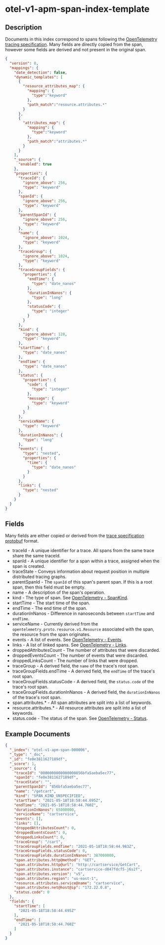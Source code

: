 # otel-v1-apm-span-index-template

## Description
Documents in this index correspond to spans following the [OpenTelemetry tracing specification](https://github.com/open-telemetry/opentelemetry-specification/blob/main/specification/trace/api.md). Many fields are directly copied from the span, however some fields are derived and not present in the original span.

```json
{
  "version": 0,
  "mappings": {
    "date_detection": false,
    "dynamic_templates": [
      {
        "resource_attributes_map": {
          "mapping": {
            "type":"keyword"
          },
          "path_match":"resource.attributes.*"
        }
      },
      {
        "attributes_map": {
          "mapping": {
            "type":"keyword"
          },
          "path_match":"attributes.*"
        }
      }
    ],
    "_source": {
      "enabled": true
    },
    "properties": {
      "traceId": {
        "ignore_above": 256,
        "type": "keyword"
      },
      "spanId": {
        "ignore_above": 256,
        "type": "keyword"
      },
      "parentSpanId": {
        "ignore_above": 256,
        "type": "keyword"
      },
      "name": {
        "ignore_above": 1024,
        "type": "keyword"
      },
      "traceGroup": {
        "ignore_above": 1024,
        "type": "keyword"
      },
      "traceGroupFields": {
        "properties": {
          "endTime": {
            "type": "date_nanos"
          },
          "durationInNanos": {
            "type": "long"
          },
          "statusCode": {
            "type": "integer"
          }
        }
      },
      "kind": {
        "ignore_above": 128,
        "type": "keyword"
      },
      "startTime": {
        "type": "date_nanos"
      },
      "endTime": {
        "type": "date_nanos"
      },
      "status": {
        "properties": {
          "code": {
            "type": "integer"
          },
          "message": {
            "type": "keyword"
          }
        }
      },
      "serviceName": {
        "type": "keyword"
      },
      "durationInNanos": {
        "type": "long"
      },
      "events": {
        "type": "nested",
        "properties": {
          "time": {
            "type": "date_nanos"
          }
        }
      },
      "links": {
        "type": "nested"
      }
    }
  }
}
```

## Fields
Many fields are either copied or derived from the [trace specification protobuf](https://github.com/open-telemetry/opentelemetry-proto/blob/main/opentelemetry/proto/trace/v1/trace.proto) format.

* traceId - A unique identifier for a trace. All spans from the same trace share the same traceId.
* spanId - A unique identifier for a span within a trace, assigned when the span is created.
* traceState - Conveys information about request position in multiple distributed tracing graphs.
* parentSpanId - The `spanId` of this span's parent span. If this is a root span, then this field must be empty.
* name - A description of the span's operation.
* kind - The type of span. See [OpenTelemetry - SpanKind](https://github.com/open-telemetry/opentelemetry-specification/blob/main/specification/trace/api.md#spankind).
* startTime - The start time of the span.
* endTime - The end time of the span.
* durationInNanos - Difference in nanoseconds between `startTime` and `endTime`.
* serviceName - Currently derived from the `opentelemetry.proto.resource.v1.Resource` associated with the span, the resource from the span originates.
* events - A list of events. See [OpenTelemetry - Events](https://github.com/open-telemetry/opentelemetry-specification/blob/main/specification/trace/api.md#add-events).
* links - A list of linked spans. See [OpenTelemetry - Links](https://github.com/open-telemetry/opentelemetry-specification/blob/main/specification/trace/api.md#specifying-links).
* droppedAttributesCount - The number of attributes that were discarded.
* droppedEventsCount - The number of events that were discarded.
* droppedLinksCount - The number of links that were dropped.
* traceGroup - A derived field, the `name` of the trace's root span.
* traceGroupFields.endTime - A derived field, the `endTime` of the trace's root span.
* traceGroupFields.statusCode - A derived field, the `status.code` of the trace's root span.
* traceGroupFields.durationInNanos - A derived field, the `durationInNanos` of the trace's root span.
* span.attributes.* - All span attributes are split into a list of keywords.
* resource.attributes.* - All resource attributes are split into a list of keywords.
* status.code - The status of the span. See [OpenTelemetry - Status](https://github.com/open-telemetry/opentelemetry-specification/blob/main/specification/trace/api.md#set-status).


## Example Documents

```json
{
  "_index": "otel-v1-apm-span-000006",
  "_type": "_doc",
  "_id": "fe0e3811627189df",
  "_score": 1,
  "_source": {
    "traceId": "0000000000000000856bfa5aeba5ec77",
    "spanId": "fe0e3811627189df",
    "traceState": "",
    "parentSpanId": "856bfa5aeba5ec77",
    "name": "/getcart",
    "kind": "SPAN_KIND_UNSPECIFIED",
    "startTime": "2021-05-18T18:58:44.695Z",
    "endTime": "2021-05-18T18:58:44.760Z",
    "durationInNanos": 65000000,
    "serviceName": "cartservice",
    "events": [],
    "links": [],
    "droppedAttributesCount": 0,
    "droppedEventsCount": 0,
    "droppedLinksCount": 0,
    "traceGroup": "/cart",
    "traceGroupFields.endTime": "2021-05-18T18:58:44.983Z",
    "traceGroupFields.statusCode": 0,
    "traceGroupFields.durationInNanos": 387000000,
    "span.attributes.http@method": "GET",
    "span.attributes.http@url": "http://cartservice/GetCart",
    "span.attributes.instance": "cartservice-d847fdcf5-j6s2f",
    "span.attributes.version": "v5",
    "span.attributes.region": "us-east-1",
    "resource.attributes.service@name": "cartservice",
    "span.attributes.net@host@ip": "172.22.0.8",
    "status.code": 0
  },
  "fields": {
    "startTime": [
      "2021-05-18T18:58:44.695Z"
    ],
    "endTime": [
      "2021-05-18T18:58:44.760Z"
    ]
  }
}
```

